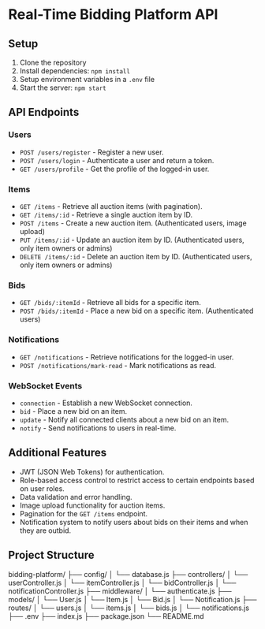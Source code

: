 # Real-Time Bidding Platform API

## Setup

1. Clone the repository
2. Install dependencies: `npm install`
3. Setup environment variables in a `.env` file
4. Start the server: `npm start`

## API Endpoints

### Users
- `POST /users/register` - Register a new user.
- `POST /users/login` - Authenticate a user and return a token.
- `GET /users/profile` - Get the profile of the logged-in user.

### Items
- `GET /items` - Retrieve all auction items (with pagination).
- `GET /items/:id` - Retrieve a single auction item by ID.
- `POST /items` - Create a new auction item. (Authenticated users, image upload)
- `PUT /items/:id` - Update an auction item by ID. (Authenticated users, only item owners or admins)
- `DELETE /items/:id` - Delete an auction item by ID. (Authenticated users, only item owners or admins)

### Bids
- `GET /bids/:itemId` - Retrieve all bids for a specific item.
- `POST /bids/:itemId` - Place a new bid on a specific item. (Authenticated users)

### Notifications
- `GET /notifications` - Retrieve notifications for the logged-in user.
- `POST /notifications/mark-read` - Mark notifications as read.

### WebSocket Events
- `connection` - Establish a new WebSocket connection.
- `bid` - Place a new bid on an item.
- `update` - Notify all connected clients about a new bid on an item.
- `notify` - Send notifications to users in real-time.

## Additional Features
- JWT (JSON Web Tokens) for authentication.
- Role-based access control to restrict access to certain endpoints based on user roles.
- Data validation and error handling.
- Image upload functionality for auction items.
- Pagination for the `GET /items` endpoint.
- Notification system to notify users about bids on their items and when they are outbid.

## Project Structure

bidding-platform/
├── config/
│   └── database.js
├── controllers/
│   └── userController.js
│   └── itemController.js
│   └── bidController.js
│   └── notificationController.js
├── middleware/
│   └── authenticate.js
├── models/
│   └── User.js
│   └── Item.js
│   └── Bid.js
│   └── Notification.js
├── routes/
│   └── users.js
│   └── items.js
│   └── bids.js
│   └── notifications.js
├── .env
├── index.js
├── package.json
└── README.md